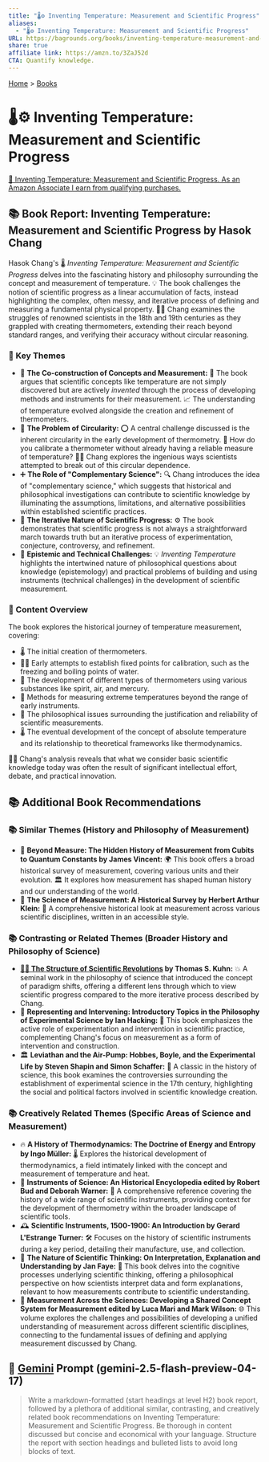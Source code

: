 ```yaml
---
title: "🌡️⚙️ Inventing Temperature: Measurement and Scientific Progress"
aliases:
  - "🌡️⚙️ Inventing Temperature: Measurement and Scientific Progress"
URL: https://bagrounds.org/books/inventing-temperature-measurement-and-scientific-progress
share: true
affiliate link: https://amzn.to/3ZaJ52d
CTA: Quantify knowledge.
---
```

[Home](../index.md) > [Books](./index.md)  
# 🌡️⚙️ Inventing Temperature: Measurement and Scientific Progress  
[🛒 Inventing Temperature: Measurement and Scientific Progress. As an Amazon Associate I earn from qualifying purchases.](https://amzn.to/3ZaJ52d)  
  
## 📚 Book Report: Inventing Temperature: Measurement and Scientific Progress by Hasok Chang  
  
Hasok Chang's 🌡️ *Inventing Temperature: Measurement and Scientific Progress* delves into the fascinating history and philosophy surrounding the concept and measurement of temperature. 💡 The book challenges the notion of scientific progress as a linear accumulation of facts, instead highlighting the complex, often messy, and iterative process of defining and measuring a fundamental physical property. 👨‍🔬 Chang examines the struggles of renowned scientists in the 18th and 19th centuries as they grappled with creating thermometers, extending their reach beyond standard ranges, and verifying their accuracy without circular reasoning.  
  
### 📌 Key Themes  
  
* 🧩 **The Co-construction of Concepts and Measurement:** 🤝 The book argues that scientific concepts like temperature are not simply discovered but are actively *invented* through the process of developing methods and instruments for their measurement. 📈 The understanding of temperature evolved alongside the creation and refinement of thermometers.  
* 🔄 **The Problem of Circularity:** ⭕ A central challenge discussed is the inherent circularity in the early development of thermometry. 🤔 How do you calibrate a thermometer without already having a reliable measure of temperature? 👨‍🔬 Chang explores the ingenious ways scientists attempted to break out of this circular dependence.  
* ➕ **The Role of "Complementary Science":** 🔍 Chang introduces the idea of "complementary science," which suggests that historical and philosophical investigations can contribute to scientific knowledge by illuminating the assumptions, limitations, and alternative possibilities within established scientific practices.  
* 🔁 **The Iterative Nature of Scientific Progress:** ⚙️ The book demonstrates that scientific progress is not always a straightforward march towards truth but an iterative process of experimentation, conjecture, controversy, and refinement.  
* 🤔 **Epistemic and Technical Challenges:** 💡 *Inventing Temperature* highlights the intertwined nature of philosophical questions about knowledge (epistemology) and practical problems of building and using instruments (technical challenges) in the development of scientific measurement.  
  
### 📑 Content Overview  
  
The book explores the historical journey of temperature measurement, covering:  
  
* 🌡️ The initial creation of thermometers.  
* 🧊🔥 Early attempts to establish fixed points for calibration, such as the freezing and boiling points of water.  
* 🧪 The development of different types of thermometers using various substances like spirit, air, and mercury.  
* 🌋 Methods for measuring extreme temperatures beyond the range of early instruments.  
* 🧐 The philosophical issues surrounding the justification and reliability of scientific measurements.  
* 🌡️ The eventual development of the concept of absolute temperature and its relationship to theoretical frameworks like thermodynamics.  
  
👨‍🏫 Chang's analysis reveals that what we consider basic scientific knowledge today was often the result of significant intellectual effort, debate, and practical innovation.  
  
## 📚 Additional Book Recommendations  
  
### 📚 Similar Themes (History and Philosophy of Measurement)  
  
* 📏 **Beyond Measure: The Hidden History of Measurement from Cubits to Quantum Constants by James Vincent:** 🌍 This book offers a broad historical survey of measurement, covering various units and their evolution. 🏛️ It explores how measurement has shaped human history and our understanding of the world.  
* 🔬 **The Science of Measurement: A Historical Survey by Herbert Arthur Klein:** 📖 A comprehensive historical look at measurement across various scientific disciplines, written in an accessible style.  
  
### 📚 Contrasting or Related Themes (Broader History and Philosophy of Science)  
  
* **[🔬🔄 The Structure of Scientific Revolutions](./the-structure-of-scientific-revolutions.md) by Thomas S. Kuhn:** 💥 A seminal work in the philosophy of science that introduced the concept of paradigm shifts, offering a different lens through which to view scientific progress compared to the more iterative process described by Chang.  
* 🧪 **Representing and Intervening: Introductory Topics in the Philosophy of Experimental Science by Ian Hacking:** 🔬 This book emphasizes the active role of experimentation and intervention in scientific practice, complementing Chang's focus on measurement as a form of intervention and construction.  
* 🏛️ **Leviathan and the Air-Pump: Hobbes, Boyle, and the Experimental Life by Steven Shapin and Simon Schaffer:** 📜 A classic in the history of science, this book examines the controversies surrounding the establishment of experimental science in the 17th century, highlighting the social and political factors involved in scientific knowledge creation.  
  
### 📚 Creatively Related Themes (Specific Areas of Science and Measurement)  
  
* 🔥 **A History of Thermodynamics: The Doctrine of Energy and Entropy by Ingo Müller:** 🌡️ Explores the historical development of thermodynamics, a field intimately linked with the concept and measurement of temperature and heat.  
* 🧰 **Instruments of Science: An Historical Encyclopedia edited by Robert Bud and Deborah Warner:** 📖 A comprehensive reference covering the history of a wide range of scientific instruments, providing context for the development of thermometry within the broader landscape of scientific tools.  
* 🕰️ **Scientific Instruments, 1500-1900: An Introduction by Gerard L'Estrange Turner:** 🛠️ Focuses on the history of scientific instruments during a key period, detailing their manufacture, use, and collection.  
* 🧠 **The Nature of Scientific Thinking: On Interpretation, Explanation and Understanding by Jan Faye:** 🤔 This book delves into the cognitive processes underlying scientific thinking, offering a philosophical perspective on how scientists interpret data and form explanations, relevant to how measurements contribute to scientific understanding.  
* 🤝 **Measurement Across the Sciences: Developing a Shared Concept System for Measurement edited by Luca Mari and Mark Wilson:** 🌐 This volume explores the challenges and possibilities of developing a unified understanding of measurement across different scientific disciplines, connecting to the fundamental issues of defining and applying measurement discussed by Chang.  
  
## 💬 [Gemini](../software/gemini.md) Prompt (gemini-2.5-flash-preview-04-17)  
> Write a markdown-formatted (start headings at level H2) book report, followed by a plethora of additional similar, contrasting, and creatively related book recommendations on Inventing Temperature: Measurement and Scientific Progress. Be thorough in content discussed but concise and economical with your language. Structure the report with section headings and bulleted lists to avoid long blocks of text.